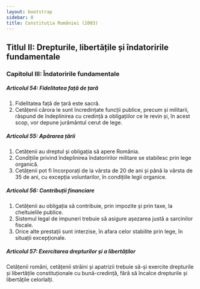 ```yaml
---
layout: bootstrap
sidebar: 0
title: Constituția României (2003)
---
```


## Titlul II: Drepturile, libertățile și îndatoririle fundamentale

### Capitolul III: Îndatoririle fundamentale

##### **Articolul 54**: *Fidelitatea față de țară*

1. Fidelitatea față de țară este sacră.
1. Cetățenii cărora le sunt încredințate funcții publice, precum și militarii, răspund de îndeplinirea cu credință a obligațiilor ce le revin și, în acest scop, vor depune jurământul cerut de lege.

##### **Articolul 55**: *Apărarea țării*

1. Cetățenii au dreptul și obligația să apere România.
1. Condițiile privind îndeplinirea îndatoririlor militare se stabilesc prin lege organică.
1. Cetățenii pot fi încorporați de la vârsta de 20 de ani și până la vârsta de 35 de ani, cu excepția voluntarilor, în condițiile legii organice.

##### **Articolul 56**: *Contribuții financiare*

1. Cetățenii au obligația să contribuie, prin impozite și prin taxe, la cheltuielile publice.
1. Sistemul legal de impuneri trebuie să asigure așezarea justă a sarcinilor fiscale.
1. Orice alte prestații sunt interzise, în afara celor stabilite prin lege, în situații excepționale.

##### **Articolul 57**: *Exercitarea drepturilor și a libertăților*

Cetățenii români, cetățenii străini și apatrizii trebuie să-și exercite drepturile și libertățile constituționale cu bună-credință, fără să încalce drepturile și libertățile celorlalți.